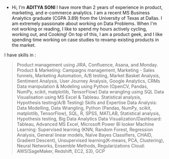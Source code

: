 - Hi, I’m **ADITYA SONI**
I have more than 2 years of experience in product, marketing, and e-commerce analytics. I am a recent MS Business Analytics graduate (CGPA 3.89) from the University of Texas at Dallas. I am extremely passionate about working on Data Problems. When I'm not working or reading, I like to spend my hours actively cycling, working out, and Cooking! On top of this, I am a product geek, and I like spending time working on case studies to revamp existing products in the market.

I have skills in :
> Product management using JIRA, Confluence, Asana, and Monday.
> Product & Marketing: Campaigns management, Marketing - Sales funnels, Marketing Automation, A/B testing, Market Basket Analysis, Sentiment Analysis, User Journey Analysis, Google Analytics, CRMs
> Data manipulation & Modeling using Python (OpenCV, Pandas, NumPy, scikit, matplotlib, TensorFlow)
> Data wrangling using SQL
> Data Visualisation using MS Excel & Tableau.
> Statistical analysis, Hypothesis testing(A/B Testing)
> Skills and Expertise Data Analysis: Data Modelling, Data Wrangling, Python (Pandas, NumPy, scikit, matplotlib, TensorFlow), SQL, R, SPSS, MATLAB, Statistical analysis, Hypothesis testing, Big Data Analytics
> Data Visualization/Dashboard: Tableau, Advanced MS Excel, Microsoft Power BI looker
> Machine Learning: Supervised learning (KNN, Random Forest, Regression Analysis, General linear models, Naïve Bayes Classifiers, CHAID, Gradient Descent), Unsupervised learning(K-means, PCA, Clustering), Neural Networks, Ensemble Methods, Regularizations
Cloud: AWS(SageMaker, Redshift, EC2, S3), GCP
